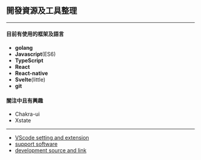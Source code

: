 ## 開發資源及工具整理
***
#### 目前有使用的框架及語言
- **golang**
- **Javascript**(ES6)
- **TypeScript**
- **React**
- **React-native**
- **Svelte**(little)
- **git**

#### 關注中且有興趣
- Chakra-ui
- Xstate
***
- [VScode setting and extension](./VScode.md)
- [support software](./Software.md)
- [development source and link](./Source.md)

